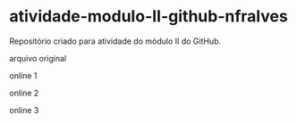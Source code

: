 # atividade-modulo-II-github-nfralves
Repositório criado para atividade do módulo II do GitHub.

arquivo original

online 1

online 2

online 3
